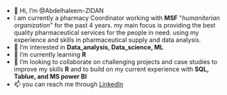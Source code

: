 - 👋 Hi, I’m @Abdelhaleem-ZIDAN
- I am currently a pharmacy Coordinator working with **MSF** "*humaniterian organization*" for the past 4 years. my main focus is providing the best quality pharmaceutical services for the people in need. using my experience and skills in pharmaceutical supply and data analysis.
- 👀 I’m interested in **Data_analysis, Data_science, ML**
- 🌱 I’m currently learning **R**
- 💞️ I’m looking to collaborate on challenging projects and case studies to improve my skills **R** and to build on my current experience with **SQL, Tablue, and MS power BI**
- 📫 you can reach me through [LinkedIn](https://www.linkedin.com/in/abdelhaleem-zidan-24b59192?lipi=urn%3Ali%3Apage%3Ad_flagship3_profile_view_base_contact_details%3BzIDfMWHBRkmkNt0hS4heXQ%3D%3D)


<!---
Abdelhaleem-ZIDAN/Abdelhaleem-ZIDAN is a ✨ special ✨ repository because its `README.md` (this file) appears on your GitHub profile.
You can click the Preview link to take a look at your changes.
--->
